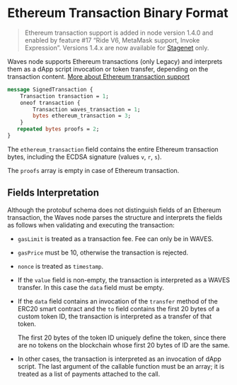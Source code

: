 # Ethereum Transaction Binary Format

> Ethereum transaction support is added in node version 1.4.0 and enabled by feature #17 “Ride V6, MetaMask support, Invoke Expression”. Versions 1.4.x are now available for [Stagenet](/en/blockchain/blockchain-network/) only.

Waves node supports Ethereum transactions (only Legacy) and interprets them as a dApp script invocation or token transfer, depending on the transaction content. [More about Ethereum transaction support](/en/keep-in-touch/metamask)

```protobuf
message SignedTransaction {
    Transaction transaction = 1;
    oneof transaction {
        Transaction waves_transaction = 1;
        bytes ethereum_transaction = 3;
    }
   repeated bytes proofs = 2;
}
```

The `ethereum_transaction` field contains the entire Ethereum transaction bytes, including the ECDSA signature (values `v`, `r`, `s`).

The `proofs` array is empty in case of Ethereum transaction.

## Fields Interpretation

Although the protobuf schema does not distinguish fields of an Ethereum transaction, the Waves node parses the structure and interprets the fields as follows when validating and executing the transaction:

* `gasLimit` is treated as a transaction fee. Fee can only be in WAVES.
* `gasPrice` must be 10, otherwise the transaction is rejected.
* `nonce` is treated as `timestamp`.
* If the `value` field is non-empty, the transaction is interpreted as a WAVES transfer. In this case the `data` field must be empty.
* If the `data` field contains an invocation of the `transfer` method of the ERC20 smart contract and the `to` field contains the first 20 bytes of a custom token ID, the transaction is interpreted as a transfer of that token.

   The first 20 bytes of the token ID uniquely define the token, since there are no tokens on the blockchain whose first 20 bytes of ID are the same.

* In other cases, the transaction is interpreted as an invocation of dApp script. The last argument of the callable function must be an array; it is treated as a list of payments attached to the call.
